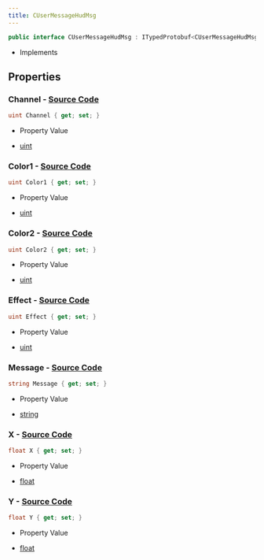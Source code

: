 ```yaml
---
title: CUserMessageHudMsg
---
```


```csharp
public interface CUserMessageHudMsg : ITypedProtobuf<CUserMessageHudMsg>, INativeHandle, INetMessage<CUserMessageHudMsg>, IDisposable
```

- Implements

## Properties

### **Channel** - [Source Code](https://github.com/swiftly-solution/swiftlys2/blob/main/managed/src/SwiftlyS2.Generated/Protobufs/Interfaces/CUserMessageHudMsg.cs#L18)

```csharp
uint Channel { get; set; }
```

- Property Value

- [uint](https://learn.microsoft.com/dotnet/api/system.uint32)

### **Color1** - [Source Code](https://github.com/swiftly-solution/swiftlys2/blob/main/managed/src/SwiftlyS2.Generated/Protobufs/Interfaces/CUserMessageHudMsg.cs#L27)

```csharp
uint Color1 { get; set; }
```

- Property Value

- [uint](https://learn.microsoft.com/dotnet/api/system.uint32)

### **Color2** - [Source Code](https://github.com/swiftly-solution/swiftlys2/blob/main/managed/src/SwiftlyS2.Generated/Protobufs/Interfaces/CUserMessageHudMsg.cs#L30)

```csharp
uint Color2 { get; set; }
```

- Property Value

- [uint](https://learn.microsoft.com/dotnet/api/system.uint32)

### **Effect** - [Source Code](https://github.com/swiftly-solution/swiftlys2/blob/main/managed/src/SwiftlyS2.Generated/Protobufs/Interfaces/CUserMessageHudMsg.cs#L33)

```csharp
uint Effect { get; set; }
```

- Property Value

- [uint](https://learn.microsoft.com/dotnet/api/system.uint32)

### **Message** - [Source Code](https://github.com/swiftly-solution/swiftlys2/blob/main/managed/src/SwiftlyS2.Generated/Protobufs/Interfaces/CUserMessageHudMsg.cs#L36)

```csharp
string Message { get; set; }
```

- Property Value

- [string](https://learn.microsoft.com/dotnet/api/system.string)

### **X** - [Source Code](https://github.com/swiftly-solution/swiftlys2/blob/main/managed/src/SwiftlyS2.Generated/Protobufs/Interfaces/CUserMessageHudMsg.cs#L21)

```csharp
float X { get; set; }
```

- Property Value

- [float](https://learn.microsoft.com/dotnet/api/system.single)

### **Y** - [Source Code](https://github.com/swiftly-solution/swiftlys2/blob/main/managed/src/SwiftlyS2.Generated/Protobufs/Interfaces/CUserMessageHudMsg.cs#L24)

```csharp
float Y { get; set; }
```

- Property Value

- [float](https://learn.microsoft.com/dotnet/api/system.single)

